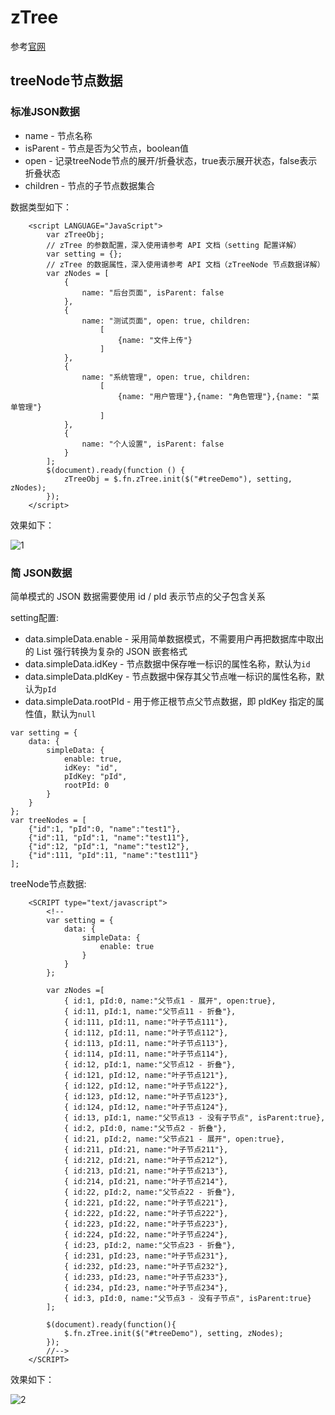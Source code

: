 # zTree

参考[官网](http://www.treejs.cn/)

## treeNode节点数据

### 标准JSON数据

+ name - 节点名称
+ isParent - 节点是否为父节点，boolean值
+ open - 记录treeNode节点的展开/折叠状态，true表示展开状态，false表示折叠状态
+ children - 节点的子节点数据集合


数据类型如下：

```
    <script LANGUAGE="JavaScript">
        var zTreeObj;
        // zTree 的参数配置，深入使用请参考 API 文档（setting 配置详解）
        var setting = {};
        // zTree 的数据属性，深入使用请参考 API 文档（zTreeNode 节点数据详解）
        var zNodes = [
            {
                name: "后台页面", isParent: false
            },
            {
                name: "测试页面", open: true, children:
                    [
                        {name: "文件上传"}
                    ]
            },
            {
                name: "系统管理", open: true, children:
                    [
                        {name: "用户管理"},{name: "角色管理"},{name: "菜单管理"}
                    ]
            },
            {
                name: "个人设置", isParent: false
            }
        ];
        $(document).ready(function () {
            zTreeObj = $.fn.zTree.init($("#treeDemo"), setting, zNodes);
        });
    </script>
```

效果如下：

![1](https://github.com/windzencoder/Front/blob/master/zTree-Learn/screenshot/1.png)

### 简 JSON数据

简单模式的 JSON 数据需要使用 id / pId 表示节点的父子包含关系

setting配置:

+ data.simpleData.enable - 采用简单数据模式，不需要用户再把数据库中取出的 List 强行转换为复杂的 JSON 嵌套格式
+ data.simpleData.idKey - 节点数据中保存唯一标识的属性名称，默认为`id`
+ data.simpleData.pIdKey - 节点数据中保存其父节点唯一标识的属性名称，默认为`pId`
+ data.simpleData.rootPId - 用于修正根节点父节点数据，即 pIdKey 指定的属性值，默认为`null`

```
var setting = {
	data: {
		simpleData: {
			enable: true,
			idKey: "id",
			pIdKey: "pId",
			rootPId: 0
		}
	}
};
var treeNodes = [
    {"id":1, "pId":0, "name":"test1"},
    {"id":11, "pId":1, "name":"test11"},
    {"id":12, "pId":1, "name":"test12"},
    {"id":111, "pId":11, "name":"test111"}
];
```

treeNode节点数据:


```
	<SCRIPT type="text/javascript">
		<!--
		var setting = {
			data: {
				simpleData: {
					enable: true
				}
			}
		};

		var zNodes =[
			{ id:1, pId:0, name:"父节点1 - 展开", open:true},
			{ id:11, pId:1, name:"父节点11 - 折叠"},
			{ id:111, pId:11, name:"叶子节点111"},
			{ id:112, pId:11, name:"叶子节点112"},
			{ id:113, pId:11, name:"叶子节点113"},
			{ id:114, pId:11, name:"叶子节点114"},
			{ id:12, pId:1, name:"父节点12 - 折叠"},
			{ id:121, pId:12, name:"叶子节点121"},
			{ id:122, pId:12, name:"叶子节点122"},
			{ id:123, pId:12, name:"叶子节点123"},
			{ id:124, pId:12, name:"叶子节点124"},
			{ id:13, pId:1, name:"父节点13 - 没有子节点", isParent:true},
			{ id:2, pId:0, name:"父节点2 - 折叠"},
			{ id:21, pId:2, name:"父节点21 - 展开", open:true},
			{ id:211, pId:21, name:"叶子节点211"},
			{ id:212, pId:21, name:"叶子节点212"},
			{ id:213, pId:21, name:"叶子节点213"},
			{ id:214, pId:21, name:"叶子节点214"},
			{ id:22, pId:2, name:"父节点22 - 折叠"},
			{ id:221, pId:22, name:"叶子节点221"},
			{ id:222, pId:22, name:"叶子节点222"},
			{ id:223, pId:22, name:"叶子节点223"},
			{ id:224, pId:22, name:"叶子节点224"},
			{ id:23, pId:2, name:"父节点23 - 折叠"},
			{ id:231, pId:23, name:"叶子节点231"},
			{ id:232, pId:23, name:"叶子节点232"},
			{ id:233, pId:23, name:"叶子节点233"},
			{ id:234, pId:23, name:"叶子节点234"},
			{ id:3, pId:0, name:"父节点3 - 没有子节点", isParent:true}
		];

		$(document).ready(function(){
			$.fn.zTree.init($("#treeDemo"), setting, zNodes);
		});
		//-->
	</SCRIPT>
```


效果如下：

![2](https://github.com/windzencoder/Front/blob/master/zTree-Learn/screenshot/2.png)





